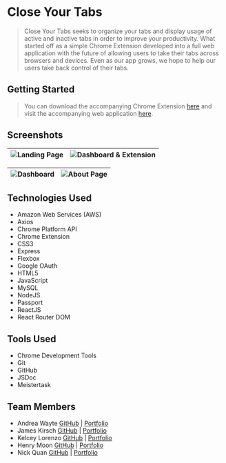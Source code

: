 # Close Your Tabs

> Close Your Tabs seeks to organize your tabs and display usage of active and inactive tabs in order to improve your productivity. What started off as a simple Chrome Extension developed into a full web application with the future of allowing users to take their tabs across browsers and devices. Even as our app grows, we hope to help our users take back control of their tabs.

## Getting Started

> You can download the accompanying Chrome Extension [here](https://chrome.google.com/webstore/detail/close-your-tabs/nlgenhmcakjpnmgnplkiomeiniklmfkc) and visit the accompanying web application [here](http://www.closeyourtabs.com).

## Screenshots

| ![Landing Page](client/src/assets/images/closeyourtabs1.png) | ![Dashboard & Extension](client/src/assets/images/closeyourtabs2.png) |
| :----------------------------------------------------------: | :-------------------------------------------------------------------: |


| ![Dashboard](client/src/assets/images/closeyourtabs3.png) | ![About Page](client/src/assets/images/closeyourtabs4.png) |
| :-------------------------------------------------------: | :--------------------------------------------------------: |


## Technologies Used

*   Amazon Web Services (AWS)
*   Axios
*   Chrome Platform API
*   Chrome Extension
*   CSS3
*   Express
*   Flexbox
*   Google OAuth
*   HTML5
*   JavaScript
*   MySQL
*   NodeJS
*   Passport
*   ReactJS
*   React Router DOM

## Tools Used

*   Chrome Development Tools
*   Git
*   GitHub
*   JSDoc
*   Meistertask

## Team Members

*   Andrea Wayte [GitHub](https://github.com/andreasandpiper) | [Portfolio](https://www.andreawayte.com/)
*   James Kirsch [GitHub](https://github.com/jkirsch-LF) | [Portfolio](http://jkirsch.tech/)
*   Kelcey Lorenzo [GitHub](https://github.com/m13kelore/) | [Portfolio](http://www.kelceylorenzo.com/)
*   Henry Moon [GitHub](https://github.com/HyeManMoon) | [Portfolio](http://henrymoon.net/)
*   Nick Quan [GitHub](https://github.com/nickkquan) | [Portfolio](http://nickquan.com/)

<!-- ## keys.js.template

#### googleCredentials:

*   googleClientID : From google api credentials
*   googleClientSecret : From google api credentials

#### mysqlCredentials:

*   host: IP of server hosting MySQL server
*   user: username of MySQL server user
*   password: password of MySQL server user
*   database: name of database in MySQL server -->
